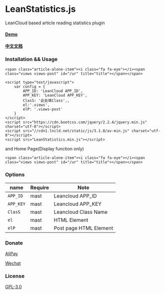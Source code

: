 # LeanStatistics.js
LeanCloud based article reading statistics plugin

#### [Demo](https://note.isweic.com/LeanStatistics.js-demo/)
#### [中文文档](https://note.isweic.com/LeanStatistics.js/)

### Installation && Usage

```
<span class="article-alone-item"><i class="fa fa-eye"></i><span class="views views-post" id="/ur" title="title"></span></span>

<script type="text/javascript">
	var config = {
		APP_ID: 'LeanCloud APP_ID',
		APP_KEY: 'LeanCloud APP_KEY',
		ClasS: '此处填Class',,
		el:'.views',
		elP: '.views-post'
	}
</script>
<script src="https://cdn.bootcss.com/jquery/2.2.4/jquery.min.js" charset="utf-8"></script>
<script src="//cdn1.lncld.net/static/js/3.1.0/av-min.js" charset="utf-8"></script>
<script src="LeanStatistics.min.js"></script>
```
and Home Page(Display function only)

```
<span class="article-alone-item"><i class="fa fa-eye"></i><span class="views views-post" id="/ur" title="title"></span></span>
```
### Options
|      name     |   Require   |   Note    |  
| ------------- | ----------- | --------------- |  
|      `APP_ID`     |     mast    | Leancloud APP_ID           | 
|      `APP_KEY`     |     mast    | Leancloud APP_KEY          |   
|   `ClasS`    |     mast    | Leancloud Class Name          | 
|   `el`   |     mast    | HTML Element          | 
|   `elP`   |     mast    | Post page HTML Element          | 

### Donate

[AliPay](https://weic.me/donate)

[Wechat](https://weic.me/donate)


### License
[GPL-3.0](https://github.com/Weic96/LeanStatistics.js/master/LICENSE)
